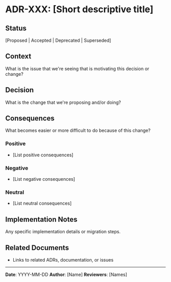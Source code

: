 # ADR-XXX: [Short descriptive title]

## Status
[Proposed | Accepted | Deprecated | Superseded]

## Context
What is the issue that we're seeing that is motivating this decision or change?

## Decision
What is the change that we're proposing and/or doing?

## Consequences
What becomes easier or more difficult to do because of this change?

### Positive
- [List positive consequences]

### Negative
- [List negative consequences]

### Neutral
- [List neutral consequences]

## Implementation Notes
Any specific implementation details or migration steps.

## Related Documents
- Links to related ADRs, documentation, or issues

---

**Date**: YYYY-MM-DD
**Author**: [Name]
**Reviewers**: [Names]